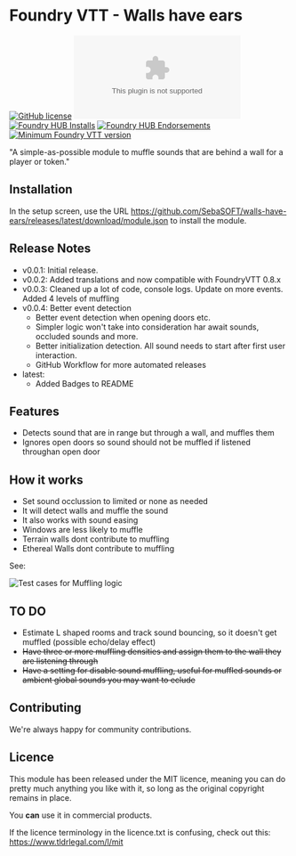# Foundry VTT - Walls have ears

[![GitHub license](https://img.shields.io/github/license/SebaSOFT/walls-have-ears)](https://github.com/SebaSOFT/walls-have-ears/blob/main/LICENSE) 
[![GitHub release](https://img.shields.io/github/downloads-pre/SebaSOFT/walls-have-ears/latest/module.zip?label=downloads)](https://github.com/SebaSOFT/walls-have-ears/releases/) 
[![Foundry HUB Installs](https://img.shields.io/badge/dynamic/json?color=green&label=FoundryHUB%20installs&query=package.installs&suffix=%25&url=https%3A%2F%2Fforge-vtt.com%2Fapi%2Fbazaar%2Fpackage%2Fwalls-have-ears)](https://forge-vtt.com/bazaar#package=walls-have-ears) 
[![Foundry HUB Endorsements](https://img.shields.io/badge/dynamic/json?label=FoundryHUB%20Endorsements&query=%24.endorsements&url=https%3A%2F%2Fwww.foundryvtt-hub.com%2Fwp-json%2Fhubapi%2Fv1%2Fpackage%2Fwalls-have-ears)](https://forge-vtt.com/bazaar#package=walls-have-ears)
[![Minimum Foundry VTT version](https://img.shields.io/badge/dynamic/json?label=Foundry%20VTT%20version&query=%24.minimumCoreVersion&suffix=%20or%20later&url=https%3A%2F%2Fgithub.com%2FSebaSOFT%2Fwalls-have-ears%2Freleases%2Flatest%2Fdownload%2Fmodule.json)](https://github.com/SebaSOFT/walls-have-ears/releases/latest/download/module.json)

"A simple-as-possible module to muffle sounds that are behind a wall for a player or token."

## Installation

In the setup screen, use the URL https://github.com/SebaSOFT/walls-have-ears/releases/latest/download/module.json to install the module.


## Release Notes

- v0.0.1: Initial release.
- v0.0.2: Added translations and now compatible with FoundryVTT 0.8.x
- v0.0.3: Cleaned up a lot of code, console logs. Update on more events. Added 4 levels of muffling
- v0.0.4: Better event detection
  - Better event detection when opening doors etc.
  - Simpler logic won't take into consideration har await sounds, occluded sounds and more.
  - Better initialization detection. All sound needs to start after first user interaction.
  - GitHub Workflow for more automated releases
- latest:
  - Added Badges to README 

## Features

- Detects sound that are in range but through a wall, and muffles them
- Ignores open doors so sound should not be muffled if listened throughan open door

## How it works
- Set sound occlussion to limited or none as needed
- It will detect walls and muffle the sound
- It also works with sound easing
- Windows are less likely to muffle
- Terrain walls dont contribute to muffling
- Ethereal Walls dont contribute to muffling

See:

![Test cases for Muffling logic](https://raw.githubusercontent.com/SebaSOFT/walls-have-ears/develop/mufflingLogic.jpg)

## TO DO

- Estimate L shaped rooms and track sound bouncing, so it doesn't get muffled (possible echo/delay effect)
- ~~Have three or more muffling densities and assign them to the wall they are listening through~~
- ~~Have a setting for disable sound muffling, useful for muffled sounds or ambient global sounds you may want to eclude~~

## Contributing

We're always happy for community contributions.

## Licence

This module has been released under the MIT licence, meaning you can do pretty much anything you like with it, so long as the original copyright remains in place.

You **can** use it in commercial products.

If the licence terminology in the licence.txt is confusing, check out this: https://www.tldrlegal.com/l/mit
